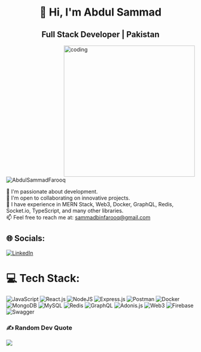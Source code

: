 <h1 align="center">👋 Hi, I'm Abdul Sammad</h1>
<h2 align="center">Full Stack Developer | Pakistan</h2>

<img align="right" alt="coding" width="350" src="https://i.pinimg.com/originals/50/83/e0/5083e0a2a7dcaae07c142e8b87036a27.gif"/>

<p align="left"> <img src="https://komarev.com/ghpvc/?username=AbdulSammadFarooq&label=Profile%20views&color=0e75b6&style=flat" alt="AbdulSammadFarooq" /> </p>

🔭 I'm passionate about development.<br>
🤝 I'm open to collaborating on innovative projects.<br>
🌱 I have experience in MERN Stack, Web3, Docker, GraphQL, Redis, Socket.io, TypeScript, and many other libraries.<br>
📫 Feel free to reach me at: [sammadbinfarooq@gmail.com](mailto:sammadbinfarooq@gmail.com)

## 🌐 Socials:
[![LinkedIn](https://img.shields.io/badge/LinkedIn-%230077B5.svg?logo=linkedin&logoColor=white)](https://www.linkedin.com/in/abdul-sammad-farooq)

# 💻 Tech Stack:
![JavaScript](https://img.shields.io/badge/javascript-%23323330.svg?style=for-the-badge&logo=javascript&logoColor=%23F7DF1E) ![React.js](https://img.shields.io/badge/react-%2320232a.svg?style=for-the-badge&logo=react&logoColor=%2361DAFB) ![NodeJS](https://img.shields.io/badge/node.js-6DA55F?style=for-the-badge&logo=node.js&logoColor=white) ![Express.js](https://img.shields.io/badge/express.js-%23404d59.svg?style=for-the-badge&logo=express&logoColor=%2361DAFB) ![Postman](https://img.shields.io/badge/Postman-FF6C37?style=for-the-badge&logo=postman&logoColor=white) ![Docker](https://img.shields.io/badge/Docker-%23323330.svg?style=for-the-badge&logo=Docker&logoColor=#0db7ed)  ![MongoDB](https://img.shields.io/badge/MongoDB-%23323330.svg?style=for-the-badge&logo=MongoDB&logoColor=#0db7ed) ![MySQL](https://img.shields.io/badge/MySQL-%23323330.svg?style=for-the-badge&logo=MySQL&logoColor=#0db7ed) ![Redis](https://img.shields.io/badge/Redis-%23323330.svg?style=for-the-badge&logo=Redis&logoColor=#0db7ed) ![GraphQL](https://img.shields.io/badge/graphQL-%23323330.svg?style=for-the-badge&logo=graphQL&logoColor=#0db7ed) ![Adonis.js](https://img.shields.io/badge/AdonisJS-%23323330.svg?style=for-the-badge&logo=AdonisJS&logoColor=#0db7ed) ![Web3](https://img.shields.io/badge/Web3-%23323330.svg?style=for-the-badge&logo=Web3&logoColor=#0db7ed) ![Firebase](https://img.shields.io/badge/Firebase-%23323330.svg?style=for-the-badge&logo=Firebase&logoColor=#0db7ed) ![Swagger](https://img.shields.io/badge/Swagger-%23323330.svg?style=for-the-badge&logo=Swagger&logoColor=#0db7ed)

### ✍️ Random Dev Quote
![](https://quotes-github-readme.vercel.app/api?type=vertical&theme=radical)
